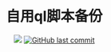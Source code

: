 <div align="center"> 
  <h1 align="center">自用ql脚本备份</h1>
  <img src="https://visitor-badge.glitch.me/badge?page_id=SkyNight6" /></img>
  <a href="https://github.com/SkyNight6/js/commits"><img alt="GitHub last commit" src="https://img.shields.io/github/last-commit/SkyNight6/js?color=success&logo=github&style=flat-square"/></a>
</div>
